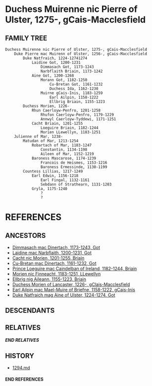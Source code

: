 # Duchess Muirenne nic Pierre of Ulster, 1275-, gCais-Macclesfield

## FAMILY TREE
```
Duchess Muirenne nic Pierre of Ulster, 1275-, gCais-Macclesfield
    Duke Pierre mac Muirenn of Ulster, 1256-, gCais-Macclesfield
        Duke Natfraich, 1224-12741274
            Laidine Got, 1200-1231
                Dimmasach Got, 1173-1243
                Narbflaith Briain, 1173-1242
            Aine Got, 1200-1268
                Morann Got, 1182-1250
                    Cu-Bretan Got, 1161-1232
                    Duchess Ida, 1162-1230
                Muirne gCais-Inis, 1183-1259
                    Earl Ailpin, 1158-1222
                    Ellbrig Briain, 1155-1223
        Duchess Morien, 1226-
            Rhun Caerloyw-Penfro, 1201-1258
                Rhufon Caerloyw-Penfro, 1179-1229
                Annwyl Caerloyw-Tyddewi, 1171-1251
            Cacht Briain, 1201-1255
                Loeguire Briain, 1182-1244
                Morien LLewellyn, 1183-1251
    Julienne of Mar, 1238-
        Matudan of Mar, 1213-1254
            Robartach of Mar, 1183-1247
                Constantin, 1134-1198
                Aileen of Mar, 1152-1219
            Baroness Mascarose, 1174-1239
                Francois de Heismes, 1153-1216
                Baroness Ermessinde, 1130-1199
        Countess Lillias, 1217-1249
            Earl Edwin, 1156-1218
                Earl Fingal, 1132-1161
                Sebdann of Strathearn, 1131-1203
            Gryla, 1175-1240
                ?
                ?
```


# REFERENCES

## ANCESTORS
* [Dimmasach mac Dinertach, 1173-1243, Got](dimmasach_mac_dinertach_1173.md)
* [Laidine mac Narbflaith, 1200-1231, Got](laidine_mac_narbflaith_1200.md)
* [Cacht nic Morien, 1201-1255, Briain](cacht_nic_morien_1201.md)
* [Cu-Bretan mac Dinertach, 1161-1232, Got](cu-bretan_mac_dinertach_1161.md)
* [Prince Loeguire mac Caindelban of Ireland, 1182-1244, Briain](loeguire_mac_caindelban_1182.md)
* [Morien nic Finneacht, 1183-1251, LLewellyn](morien_nic_finneacht_1183.md)
* [Ellbrig nig Aileann, 1155-1223, Briain](ellbrig_nig_aileann_1155.md)
* [Duchess Morien of Lancaster, 1226-, gClais-Macclesfield](morien_1226.md)
* [Earl Ailpin mac Mael-Muire of Briefne, 1158-1222, gCais-Inis](ailpin_mac_mael-muire_1158.md)
* [Duke Natfraich mag Aine of Ulster, 1224-1274, Got](natfraich_mag_aine_1224.md)

## DESCENDANTS

## RELATIVES

##### END RELATIVES 
## HISTORY
* [1294.md](../h/1294.md)

#### END REFERENCES
